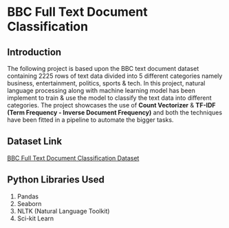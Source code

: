 # BBC Full Text Document Classification

## Introduction
The following project is based upon the BBC text document dataset containing 2225 rows of text data divided into 5 different categories namely business, entertainment, politics, sports & tech. In this project, natural language processing along with machine learning model has been implement to train & use the model to classify the text data into different categories. The project showcases the use of **Count Vectorizer** & **TF-IDF (Term Frequency - Inverse Document Frequency)** and both the techniques have been fitted in a pipeline to automate the bigger tasks.

## Dataset Link
[BBC Full Text Document Classification Dataset](https://www.kaggle.com/datasets/alfathterry/bbc-full-text-document-classification)

## Python Libraries Used
1. Pandas
2. Seaborn
3. NLTK (Natural Language Toolkit)
4. Sci-kit Learn
